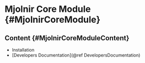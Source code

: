 # Mjolnir Core Module {#MjolnirCoreModule}

## Content {#MjolnirCoreModuleContent}

- Installation
- [Developers Documentation](@ref DevelopersDocumentation)
